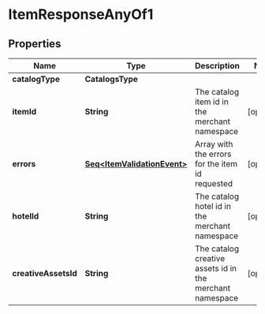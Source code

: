 

# ItemResponseAnyOf1


## Properties

Name | Type | Description | Notes
------------ | ------------- | ------------- | -------------
**catalogType** | **CatalogsType** |  | 
**itemId** | **String** | The catalog item id in the merchant namespace |  [optional]
**errors** | [**Seq&lt;ItemValidationEvent&gt;**](ItemValidationEvent.md) | Array with the errors for the item id requested |  [optional]
**hotelId** | **String** | The catalog hotel id in the merchant namespace |  [optional]
**creativeAssetsId** | **String** | The catalog creative assets id in the merchant namespace |  [optional]



